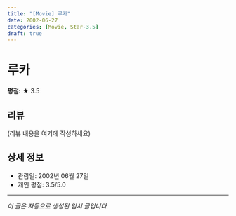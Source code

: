 ```yaml
---
title: "[Movie] 루카"
date: 2002-06-27
categories: [Movie, Star-3.5]
draft: true
---
```


# 루카

**평점:** ★ 3.5

## 리뷰

(리뷰 내용을 여기에 작성하세요)

## 상세 정보

- 관람일: 2002년 06월 27일
- 개인 평점: 3.5/5.0

---

*이 글은 자동으로 생성된 임시 글입니다.*
